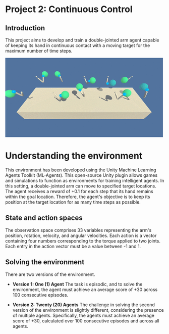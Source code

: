 # Project 2: Continuous Control

## Introduction

This project aims to develop and train a double-jointed arm agent capable of keeping its hand in continuous contact with a moving target for the maximum number of time steps.

![Environment](https://github.com/1Px-Vision/Advanced-Deep-Reinforcement-Learning-Solutions/blob/main/Project%20%20Continuous_Control/environment_illustration.gif)

# Understanding the environment

This environment has been developed using the Unity Machine Learning Agents Toolkit (ML-Agents). This open-source Unity plugin allows games and simulations to function as environments for training intelligent agents. In this setting, a double-jointed arm can move to specified target locations. The agent receives a reward of +0.1 for each step that its hand remains within the goal location. Therefore, the agent's objective is to keep its position at the target location for as many time steps as possible.

## State and action spaces

The observation space comprises 33 variables representing the arm's position, rotation, velocity, and angular velocities. Each action is a vector containing four numbers corresponding to the torque applied to two joints. Each entry in the action vector must be a value between -1 and 1.

## Solving the environment

There are two versions of the environment.

* **Version 1: One (1) Agent**
  The task is episodic, and to solve the environment, the agent must achieve an average score of +30 across 100 consecutive episodes.
  
* **Version 2: Twenty (20) Agents**
   The challenge in solving the second version of the environment is slightly different, considering the presence of multiple agents. Specifically, the agents must achieve an average score of +30, calculated over 100 consecutive episodes and across all agents.
  





